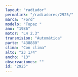```yaml
---
layout: "radiador"
permalink: "/radiadores/2925/"
marca: "Ford"
modelo: "Topaz "
ano: "1986"
motor: "L4 2.3"
transmision: "Automática"
parte: "438880"
clima: "Con clima"
alto: "23 1/4"
ancho: "13"
observaciones: ""
id: "2925"
---
```


